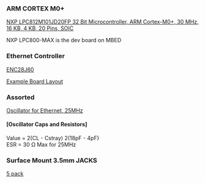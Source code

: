 ### ARM CORTEX M0+
[NXP  LPC812M101JD20FP  32 Bit Microcontroller, ARM Cortex-M0+, 30 MHz, 16 KB, 4 KB, 20 Pins, SOIC](http://uk.farnell.com/nxp/lpc812m101jd20fp/mcu-32bit-cortex-m0-30mhz-soic/dp/2295531)

NXP LPC800-MAX is the dev board on MBED

### Ethernet Controller
[ENC28J60](http://onecall.farnell.com/microchip/enc28j60-i-so/ethernet-controller-w-spi-28soic/dp/1564401)

[Example Board Layout](https://www.digikey.com/reference-designs/en/wired-communication/interface-solutions/930)
### Assorted

[Oscillator for Ethernet, 25MHz](http://uk.farnell.com/txc/9c-25-000maaj-t/xtal-25-000mhz-18pf-smd-hc-49s/dp/1842313)

#### [Oscillator Caps and Resistors]

Value = 2(CL - Cstray)    2(18pF - 4pF)  
ESR = 30 Ω Max for 25MHz

### Surface Mount 3.5mm JACKS

[5 pack](http://onecall.farnell.com/multicomp/mj4435-r/socket-3-5mm-jack-smd-3pole/dp/1638670?MER=sy-me-pd-mi-alte)
